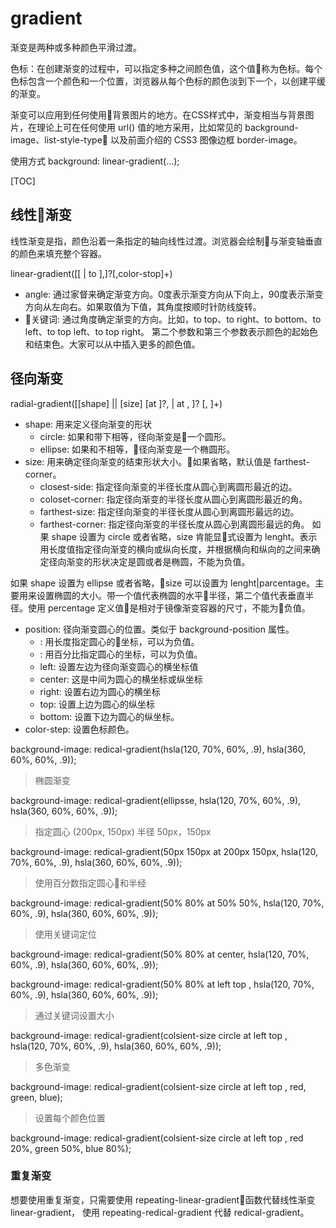 # gradient

渐变是两种或多种颜色平滑过渡。

色标：在创建渐变的过程中，可以指定多种之间颜色值，这个值称为色标。每个色标包含一个颜色和一个位置，浏览器从每个色标的颜色淡到下一个，以创建平缓的渐变。

渐变可以应用到任何使用背景图片的地方。在CSS样式中，渐变相当与背景图片，在理论上可在任何使用 url() 值的地方采用，比如常见的 background-image、list-style-type 以及前面介绍的 CSS3 图像边框 border-image。

使用方式
background: linear-gradient(...);

[TOC]

## 线性渐变

线性渐变是指，颜色沿着一条指定的轴向线性过渡。浏览器会绘制与渐变轴垂直的颜色来填充整个容器。

linear-gradient([[<angle> | to <side-or-corder>],]?<color-stop>[,color-stop]+)

- angle: 通过家督来确定渐变方向。0度表示渐变方向从下向上，90度表示渐变方向从左向右。如果取值为下值，其角度按顺时针防线旋转。
- 关键词: 通过角度确定渐变的方向。比如，to top、to right、to bottom、to left、to top left、to top right。
第二个参数和第三个参数表示颜色的起始色和结束色。大家可以从中插入更多的颜色值。

## 径向渐变

radial-gradient([[shape] || [size] [at <position>]?, | at <position>, ]?<color-step> [, <color-step>]+)

- shape: 用来定义径向渐变的形状
    - circle: 如果<size>和<length>带下相等，径向渐变是一个圆形。
    - ellipse: 如果<size>和<length>不相等，径向渐变是一个椭圆形。
- size: 用来确定径向渐变的结束形状大小。如果省略，默认值是 farthest-corner。
    - closest-side: 指定径向渐变的半径长度从圆心到离圆形最近的边。
    - coloset-corner: 指定径向渐变的半径长度从圆心到离圆形最近的角。
    - farthest-size: 指定径向渐变的半径长度从圆心到离圆形最远的边。
    - farthest-corner: 指定径向渐变的半径长度从圆心到离圆形最远的角。
如果 shape 设置为 circle 或者省略，size 肯能显式设置为 lenght。表示用长度值指定径向渐变的横向或纵向长度，并根据横向和纵向的之间来确定径向渐变的形状决定是圆或者是椭圆，不能为负值。

如果 shape 设置为 ellipse 或者省略，size 可以设置为 lenght|parcentage。主要用来设置椭圆的大小。带一个值代表椭圆的水平半径，第二个值代表垂直半径。使用 percentage 定义值是相对于镜像渐变容器的尺寸，不能为负值。

- position: 径向渐变圆心的位置。类似于 background-position 属性。
    - <lenght>: 用长度指定圆心的坐标，可以为负值。
    - <percentage>: 用百分比指定圆心的坐标，可以为负值。
    - left: 设置左边为径向渐变圆心的横坐标值
    - center: 这是中间为圆心的横坐标或纵坐标
    - right: 设置右边为圆心的横坐标
    - top: 设置上边为圆心的纵坐标
    - bottom: 设置下边为圆心的纵坐标。
- color-step: 设置色标颜色。

background-image: redical-gradient(hsla(120, 70%, 60%, .9), hsla(360, 60%, 60%, .9));

> 椭圆渐变

background-image: redical-gradient(ellipsse, hsla(120, 70%, 60%, .9), hsla(360, 60%, 60%, .9));

> 指定圆心 (200px, 150px) 半径 50px，150px

background-image: redical-gradient(50px 150px at 200px 150px, hsla(120, 70%, 60%, .9), hsla(360, 60%, 60%, .9));

> 使用百分数指定圆心和半经

background-image: redical-gradient(50% 80% at 50% 50%, hsla(120, 70%, 60%, .9), hsla(360, 60%, 60%, .9));

> 使用关键词定位

background-image: redical-gradient(50% 80% at center, hsla(120, 70%, 60%, .9), hsla(360, 60%, 60%, .9));

background-image: redical-gradient(50% 80% at left top , hsla(120, 70%, 60%, .9), hsla(360, 60%, 60%, .9));

> 通过关键词设置大小

background-image: redical-gradient(colsient-size circle at left top , hsla(120, 70%, 60%, .9), hsla(360, 60%, 60%, .9));

> 多色渐变

background-image: redical-gradient(colsient-size circle at left top , red, green, blue);

> 设置每个颜色位置

background-image: redical-gradient(colsient-size circle at left top , red 20%, green 50%, blue 80%);

### 重复渐变

想要使用重复渐变，只需要使用 repeating-linear-gradient函数代替线性渐变 linear-gradient， 使用 repeating-redical-gradient 代替 redical-gradient。
